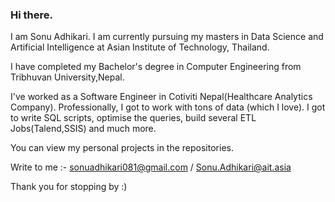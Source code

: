 ### Hi there.

I am Sonu Adhikari. I am currently pursuing my masters in Data Science and Artificial Intelligence at Asian Institute of Technology, Thailand.

I have completed my Bachelor's degree in Computer Engineering from Tribhuvan University,Nepal.

I've worked as a Software Engineer in Cotiviti Nepal(Healthcare Analytics Company). Professionally, I got to work with tons of data (which I love). I got to write SQL scripts, optimise the queries, build several ETL Jobs(Talend,SSIS) and much more. 

You can view my personal projects in the repositories. 

Write to me
:- sonuadhikari081@gmail.com / Sonu.Adhikari@ait.asia

Thank you for stopping by :)

